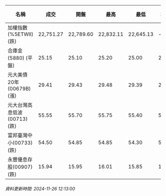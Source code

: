 | 名稱 | 成交 | 開盤 | 最高 | 最低 | 均價 | 成交金額(億) | 昨收 | 漲跌幅 | 漲跌 | 總量 | 昨量 | 振幅 |
| -------- | -------- | -------- | -------- |-------- | -------- | -------- |-------- |-------- |-------- | -------- | -------- |-------- |
|加權指數(%5ETWII) (跌)|22,751.27|22,789.60|22,832.11|22,645.13|-|2,239.47|22,948.37|0.86%|197.10|5,002,509|0|0.81%|
|合庫金(5880) (平盤)|25.15|25.10|25.20|25.00|25.07|1.05|25.15|0.00%|0.00|4,191|22,966|0.80%|
|元大美債20年(00679B) (漲)|29.41|29.43|29.48|29.39|29.43|15.67|29.07|1.17%|0.34|53,220|26,103|0.31%|
|元大台灣高息低波(00713) (跌)|55.55|55.70|55.75|55.40|55.56|3.59|55.80|0.45%|0.25|6,467|7,514|0.63%|
|富邦臺灣中小(00733) (跌)|54.50|54.85|54.85|54.30|54.48|0.274|54.85|0.64%|0.35|502|1,333|1.00%|
|永豐優息存股(00907) (跌)|15.94|15.95|16.01|15.85|15.91|0.201|15.96|0.13%|0.02|1,262|1,399|1.00%|
###### 資料更新時間: 2024-11-26 12:13:00